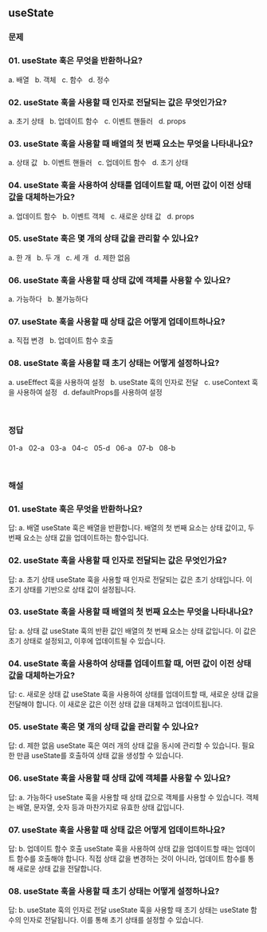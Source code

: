 ## useState

### 문제
### 01. useState 훅은 무엇을 반환하나요?
a. 배열 &nbsp;
b. 객체 &nbsp;
c. 함수 &nbsp;
d. 정수 &nbsp;

### 02. useState 훅을 사용할 때 인자로 전달되는 값은 무엇인가요?
a. 초기 상태 &nbsp;
b. 업데이트 함수 &nbsp;
c. 이벤트 핸들러 &nbsp;
d. props &nbsp;

### 03. useState 훅을 사용할 때 배열의 첫 번째 요소는 무엇을 나타내나요?
a. 상태 값 &nbsp;
b. 이벤트 핸들러 &nbsp;
c. 업데이트 함수 &nbsp;
d. 초기 상태 &nbsp;

### 04. useState 훅을 사용하여 상태를 업데이트할 때, 어떤 값이 이전 상태 값을 대체하는가요?
a. 업데이트 함수 &nbsp;
b. 이벤트 객체 &nbsp;
c. 새로운 상태 값 &nbsp;
d. props &nbsp;

### 05. useState 훅은 몇 개의 상태 값을 관리할 수 있나요?
a. 한 개 &nbsp;
b. 두 개 &nbsp;
c. 세 개 &nbsp;
d. 제한 없음 &nbsp;

### 06. useState 훅을 사용할 때 상태 값에 객체를 사용할 수 있나요?
a. 가능하다 &nbsp;
b. 불가능하다 &nbsp;

### 07. useState 훅을 사용할 때 상태 값은 어떻게 업데이트하나요?
a. 직접 변경 &nbsp;
b. 업데이트 함수 호출 &nbsp;

### 08. useState 훅을 사용할 때 초기 상태는 어떻게 설정하나요?
a. useEffect 훅을 사용하여 설정 &nbsp;
b. useState 훅의 인자로 전달 &nbsp;
c. useContext 훅을 사용하여 설정 &nbsp;
d. defaultProps를 사용하여 설정 &nbsp;

<br>

### 정답
01-a &nbsp; 02-a &nbsp; 03-a &nbsp; 04-c &nbsp; 05-d &nbsp; 06-a &nbsp; 07-b &nbsp; 08-b &nbsp;

<br>

### 해설
### 01. useState 훅은 무엇을 반환하나요?
답: a. 배열
useState 훅은 배열을 반환합니다. 배열의 첫 번째 요소는 상태 값이고, 두 번째 요소는 상태 값을 업데이트하는 함수입니다.

### 02. useState 훅을 사용할 때 인자로 전달되는 값은 무엇인가요?
답: a. 초기 상태
useState 훅을 사용할 때 인자로 전달되는 값은 초기 상태입니다. 이 초기 상태를 기반으로 상태 값이 설정됩니다.

### 03. useState 훅을 사용할 때 배열의 첫 번째 요소는 무엇을 나타내나요?
답: a. 상태 값
useState 훅의 반환 값인 배열의 첫 번째 요소는 상태 값입니다. 이 값은 초기 상태로 설정되고, 이후에 업데이트될 수 있습니다.

### 04. useState 훅을 사용하여 상태를 업데이트할 때, 어떤 값이 이전 상태 값을 대체하는가요?
답: c. 새로운 상태 값
useState 훅을 사용하여 상태를 업데이트할 때, 새로운 상태 값을 전달해야 합니다. 이 새로운 값은 이전 상태 값을 대체하고 업데이트됩니다.

### 05. useState 훅은 몇 개의 상태 값을 관리할 수 있나요?
답: d. 제한 없음
useState 훅은 여러 개의 상태 값을 동시에 관리할 수 있습니다. 필요한 만큼 useState를 호출하여 상태 값을 생성할 수 있습니다.

### 06. useState 훅을 사용할 때 상태 값에 객체를 사용할 수 있나요?
답: a. 가능하다
useState 훅을 사용할 때 상태 값으로 객체를 사용할 수 있습니다. 객체는 배열, 문자열, 숫자 등과 마찬가지로 유효한 상태 값입니다.

### 07. useState 훅을 사용할 때 상태 값은 어떻게 업데이트하나요?
답: b. 업데이트 함수 호출
useState 훅을 사용하여 상태 값을 업데이트할 때는 업데이트 함수를 호출해야 합니다. 직접 상태 값을 변경하는 것이 아니라, 업데이트 함수를 통해 새로운 상태 값을 전달합니다.

### 08. useState 훅을 사용할 때 초기 상태는 어떻게 설정하나요?
답: b. useState 훅의 인자로 전달
useState 훅을 사용할 때 초기 상태는 useState 함수의 인자로 전달됩니다. 이를 통해 초기 상태를 설정할 수 있습니다.